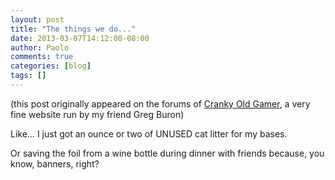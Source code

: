 ```yaml
---
layout: post
title: "The things we do..."
date: 2013-03-07T14:12:00-08:00
author: Paolo
comments: true
categories: [blog]
tags: []
---
```

<div class="info">(this post originally appeared on the forums of <a href="http://crankyoldgamer.net/CrankyBlog/">Cranky Old Gamer</a>, a very fine website run by my friend Greg Buron)</div>

Like… I just got an ounce or two of UNUSED cat litter for my bases.

Or saving the foil from a wine bottle during dinner with friends because, you know, banners, right?
